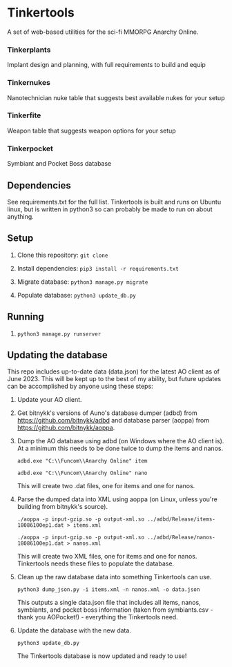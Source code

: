 # Tinkertools

A set of web-based utilities for the sci-fi MMORPG Anarchy Online. 

### Tinkerplants

Implant design and planning, with full requirements to build and equip

### Tinkernukes

Nanotechnician nuke table that suggests best available nukes for your setup

### Tinkerfite

Weapon table that suggests weapon options for your setup

### Tinkerpocket

Symbiant and Pocket Boss database

## Dependencies

See requirements.txt for the full list. Tinkertools is built and runs on Ubuntu linux, but is written in python3 so can probably be made to run on about anything. 

## Setup

1. Clone this repository: `git clone`

2. Install dependencies: `pip3 install -r requirements.txt`

3. Migrate database: `python3 manage.py migrate`

4. Populate database: `python3 update_db.py`

## Running

1. `python3 manage.py runserver`

## Updating the database

This repo includes up-to-date data (data.json) for the latest AO client as of June 2023. This will be kept up to the best of my ability, but future updates can be accomplished by anyone using these steps:

1. Update your AO client.

2. Get bitnykk's versions of Auno's database dumper (adbd) from https://github.com/bitnykk/adbd and database parser (aoppa) from https://github.com/bitnykk/aoppa.

3. Dump the AO database using adbd (on Windows where the AO client is). At a minimum this needs to be done twice to dump the items and nanos. 

    `adbd.exe "C:\\Funcom\\Anarchy Online" item`

    `adbd.exe "C:\\Funcom\\Anarchy Online" nano`

    This will create two .dat files, one for items and one for nanos. 

4. Parse the dumped data into XML using aoppa (on Linux, unless you're building from bitnykk's source).

    `./aoppa -p input-gzip.so -p output-xml.so ../adbd/Release/items-18086100ep1.dat > items.xml`

    `./aoppa -p input-gzip.so -p output-xml.so ../adbd/Release/nanos-18086100ep1.dat > nanos.xml`

    This will create two XML files, one for items and one for nanos. Tinkertools needs these files to populate the database. 

5. Clean up the raw database data into something Tinkertools can use.

    `python3 dump_json.py -i items.xml -n nanos.xml -o data.json`

    This outputs a single data.json file that includes all items, nanos, symbiants, and pocket boss information (taken from symbiants.csv - thank you AOPocket!) - everything the Tinkertools need. 

6. Update the database with the new data.

    `python3 update_db.py`

    The Tinkertools database is now updated and ready to use!



